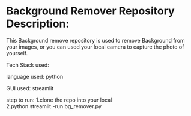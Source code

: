 

# Background Remover Repository Description:

This Background remove repository is used to remove Background from your images, or you can used your local camera to capture the photo of yourself.

Tech Stack used:

language used:
python

GUI used:
streamlit

step to run:
1.clone the repo into your local \
2.python streamlit -run bg_remover.py
 
